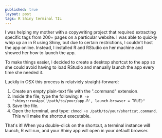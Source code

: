 ```yaml
---
published: true
layout: post
tags: R Shiny terminal TIL
---
```

I was helping my mother with a copywriting project that required extracting specific tags from 200+ pages on a particular website. I was able to quickly whip up an in R using Shiny, but due to certain restrictions, I couldn't host the app online. Instead, I installed R and RStudio on her machine and showed her how to launch the app.

To make things easier, I decided to create a desktop shortcut to the app so she could avoid having to load RStudio and manually launch the app every time she needed it.

Luckily in OSX this process is relatviely straight-forward:
1. Create an empty plain-text file with the ".command" extension.
2. Inside the file, type the following: `R -e "shiny::runApp('/path/to/your/app.R', launch.browser = TRUE)"`
3. Save the file.
4. Open the terminal, and type: `chmod +x /path/to/your/shortcut.command`. This will make the shortcut executable.

That's it! When you double-click on the shortcut, a terminal instance will launch, R will run, and your Shiny app will open in your default browser.
